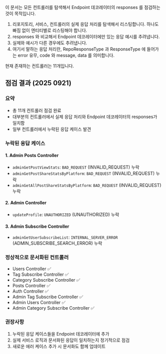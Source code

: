 이 문서는 모든 컨트롤러를 탐색해서 Endpoint 데코레이터의 responses 를 점검하는 것이 목적입니다.

1. 리포지토리, 서비스, 컨트롤러의 실제 응답 처리를 탐색해서 리스팅합니다. 하나도 빠짐 없이 엔티티별로 리스팅해야 합니다.
2. responses 와 비교해서 Endpoint 데코레이터에만 있는 응답 예시를 추려냅니다.
3. 실제와 예시가 다른 경우에도 추려냅니다.
4. 여기서 말하는 응답 처리란, RepoResponseType 과 ResponseType 에 들어가는 error 유무, code 와 message, data 를 의미합니다.

현재 존재하는 컨트롤러는 11개입니다.

## 점검 결과 (2025 0921)

### 요약

- 총 11개 컨트롤러 점검 완료
- 대부분의 컨트롤러에서 실제 응답 처리와 Endpoint 데코레이터의 responses가 일치함
- 일부 컨트롤러에서 누락된 응답 케이스 발견

### 누락된 응답 케이스

#### 1. Admin Posts Controller

- `adminGetPostViewStats`: `BAD_REQUEST` (INVALID_REQUEST) 누락
- `adminGetPostShareStatsByPlatform`: `BAD_REQUEST` (INVALID_REQUEST) 누락
- `adminGetAllPostShareStatsByPlatform`: `BAD_REQUEST` (INVALID_REQUEST) 누락

#### 2. Admin Controller

- `updateProfile`: `UNAUTHORIZED` (UNAUTHORIZED) 누락

#### 3. Admin Subscribe Controller

- `adminGetUserSubscribeList`: `INTERNAL_SERVER_ERROR` (ADMIN_SUBSCRIBE_SEARCH_ERROR) 누락

### 정상적으로 문서화된 컨트롤러

- Users Controller ✅
- Tag Subscribe Controller ✅
- Category Subscribe Controller ✅
- Posts Controller ✅
- Auth Controller ✅
- Admin Tag Subscribe Controller ✅
- Admin Users Controller ✅
- Admin Category Subscribe Controller ✅

### 권장사항

1. 누락된 응답 케이스들을 Endpoint 데코레이터에 추가
2. 실제 서비스 로직과 문서화된 응답이 일치하는지 정기적으로 점검
3. 새로운 에러 케이스 추가 시 문서화도 함께 업데이트
